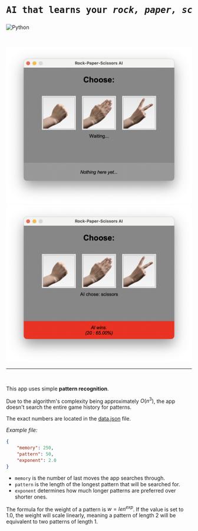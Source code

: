 <style>
    #a {
        text-align: center;
        font-weight: bold;
        font-size: 24px;
    }
</style>

<pre id="a">
AI that learns your <i>rock, paper, scissors</i> play style
</pre>

![Python](https://img.shields.io/badge/made_with-Python-blue)

<br>

![img1](./img/img1.png)
![img2](./img/img2.png)

---

<br>

This app uses simple **pattern recognition**.

Due to the algorithm's complexity being approximately $O(n^3)$, the app doesn't search the entire game history for patterns.

The exact numbers are located in the [data.json](data.json) file.

_Example file:_

```json
{
    "memory": 250,
    "pattern": 50,
    "exponent": 2.0
}
```

- `memory` is the number of last moves the app searches through.
- `pattern` is the length of the longest pattern that will be searched for.
- `exponent` determines how much longer patterns are preferred over shorter ones.

The formula for the weight of a pattern is $w = len^{exp}$. If the value is set to $1.0$, the weight will scale linearly, meaning a pattern of length $2$ will be equivalent to two patterns of length $1$.